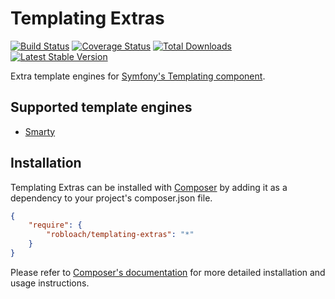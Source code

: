 # Templating Extras

[![Build Status](https://travis-ci.org/robloach/templating-extras.png)](https://travis-ci.org/robloach/templating-extras)
[![Coverage Status](https://coveralls.io/repos/robloach/templating-extras/badge.png?branch=master)](https://coveralls.io/r/robloach/templating-extras?branch=master)
[![Total Downloads](https://poser.pugx.org/robloach/templating-extras/downloads.png)](https://packagist.org/packages/robloach/templating-extras)
[![Latest Stable Version](https://poser.pugx.org/robloach/templating-extras/v/stable.png)](https://packagist.org/packages/robloach/templating-extras)

Extra template engines for [Symfony's Templating component](http://symfony.com/doc/current/components/templating/introduction.html).

## Supported template engines

* [Smarty](http://smarty.net)


## Installation

Templating Extras can be installed with [Composer](http://getcomposer.org)
by adding it as a dependency to your project's composer.json file.

```json
{
    "require": {
        "robloach/templating-extras": "*"
    }
}
```

Please refer to [Composer's documentation](https://github.com/composer/composer/blob/master/doc/00-intro.md#introduction)
for more detailed installation and usage instructions.
